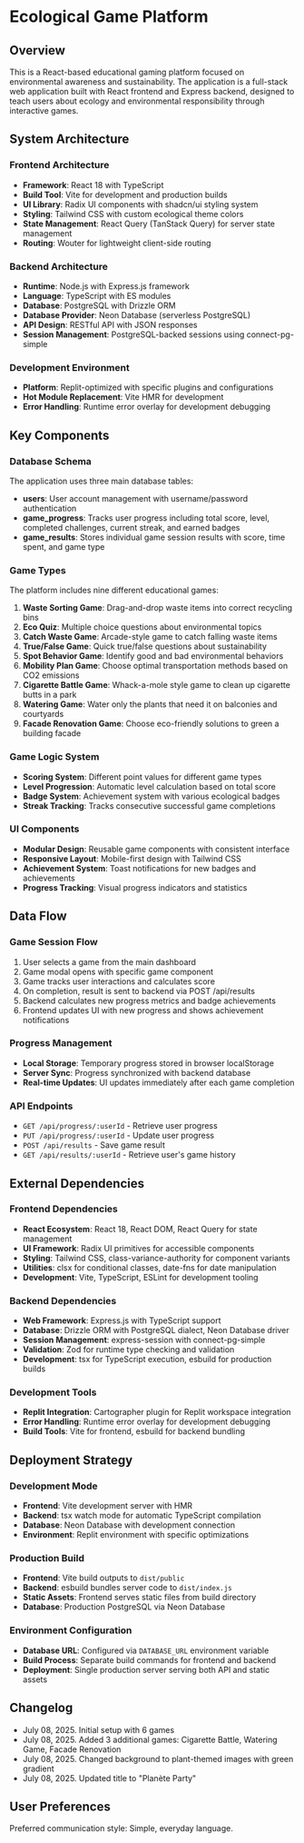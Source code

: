# Ecological Game Platform

## Overview

This is a React-based educational gaming platform focused on environmental awareness and sustainability. The application is a full-stack web application built with React frontend and Express backend, designed to teach users about ecology and environmental responsibility through interactive games.

## System Architecture

### Frontend Architecture
- **Framework**: React 18 with TypeScript
- **Build Tool**: Vite for development and production builds
- **UI Library**: Radix UI components with shadcn/ui styling system
- **Styling**: Tailwind CSS with custom ecological theme colors
- **State Management**: React Query (TanStack Query) for server state management
- **Routing**: Wouter for lightweight client-side routing

### Backend Architecture
- **Runtime**: Node.js with Express.js framework
- **Language**: TypeScript with ES modules
- **Database**: PostgreSQL with Drizzle ORM
- **Database Provider**: Neon Database (serverless PostgreSQL)
- **API Design**: RESTful API with JSON responses
- **Session Management**: PostgreSQL-backed sessions using connect-pg-simple

### Development Environment
- **Platform**: Replit-optimized with specific plugins and configurations
- **Hot Module Replacement**: Vite HMR for development
- **Error Handling**: Runtime error overlay for development debugging

## Key Components

### Database Schema
The application uses three main database tables:
- **users**: User account management with username/password authentication
- **game_progress**: Tracks user progress including total score, level, completed challenges, current streak, and earned badges
- **game_results**: Stores individual game session results with score, time spent, and game type

### Game Types
The platform includes nine different educational games:
1. **Waste Sorting Game**: Drag-and-drop waste items into correct recycling bins
2. **Eco Quiz**: Multiple choice questions about environmental topics
3. **Catch Waste Game**: Arcade-style game to catch falling waste items
4. **True/False Game**: Quick true/false questions about sustainability
5. **Spot Behavior Game**: Identify good and bad environmental behaviors
6. **Mobility Plan Game**: Choose optimal transportation methods based on CO2 emissions
7. **Cigarette Battle Game**: Whack-a-mole style game to clean up cigarette butts in a park
8. **Watering Game**: Water only the plants that need it on balconies and courtyards
9. **Facade Renovation Game**: Choose eco-friendly solutions to green a building facade

### Game Logic System
- **Scoring System**: Different point values for different game types
- **Level Progression**: Automatic level calculation based on total score
- **Badge System**: Achievement system with various ecological badges
- **Streak Tracking**: Tracks consecutive successful game completions

### UI Components
- **Modular Design**: Reusable game components with consistent interface
- **Responsive Layout**: Mobile-first design with Tailwind CSS
- **Achievement System**: Toast notifications for new badges and achievements
- **Progress Tracking**: Visual progress indicators and statistics

## Data Flow

### Game Session Flow
1. User selects a game from the main dashboard
2. Game modal opens with specific game component
3. Game tracks user interactions and calculates score
4. On completion, result is sent to backend via POST /api/results
5. Backend calculates new progress metrics and badge achievements
6. Frontend updates UI with new progress and shows achievement notifications

### Progress Management
- **Local Storage**: Temporary progress stored in browser localStorage
- **Server Sync**: Progress synchronized with backend database
- **Real-time Updates**: UI updates immediately after each game completion

### API Endpoints
- `GET /api/progress/:userId` - Retrieve user progress
- `PUT /api/progress/:userId` - Update user progress
- `POST /api/results` - Save game result
- `GET /api/results/:userId` - Retrieve user's game history

## External Dependencies

### Frontend Dependencies
- **React Ecosystem**: React 18, React DOM, React Query for state management
- **UI Framework**: Radix UI primitives for accessible components
- **Styling**: Tailwind CSS, class-variance-authority for component variants
- **Utilities**: clsx for conditional classes, date-fns for date manipulation
- **Development**: Vite, TypeScript, ESLint for development tooling

### Backend Dependencies
- **Web Framework**: Express.js with TypeScript support
- **Database**: Drizzle ORM with PostgreSQL dialect, Neon Database driver
- **Session Management**: express-session with connect-pg-simple
- **Validation**: Zod for runtime type checking and validation
- **Development**: tsx for TypeScript execution, esbuild for production builds

### Development Tools
- **Replit Integration**: Cartographer plugin for Replit workspace integration
- **Error Handling**: Runtime error overlay for development debugging
- **Build Tools**: Vite for frontend, esbuild for backend bundling

## Deployment Strategy

### Development Mode
- **Frontend**: Vite development server with HMR
- **Backend**: tsx watch mode for automatic TypeScript compilation
- **Database**: Neon Database with development connection
- **Environment**: Replit environment with specific optimizations

### Production Build
- **Frontend**: Vite build outputs to `dist/public`
- **Backend**: esbuild bundles server code to `dist/index.js`
- **Static Assets**: Frontend serves static files from build directory
- **Database**: Production PostgreSQL via Neon Database

### Environment Configuration
- **Database URL**: Configured via `DATABASE_URL` environment variable
- **Build Process**: Separate build commands for frontend and backend
- **Deployment**: Single production server serving both API and static assets

## Changelog

- July 08, 2025. Initial setup with 6 games
- July 08, 2025. Added 3 additional games: Cigarette Battle, Watering Game, Facade Renovation
- July 08, 2025. Changed background to plant-themed images with green gradient
- July 08, 2025. Updated title to "Planète Party"

## User Preferences

Preferred communication style: Simple, everyday language.